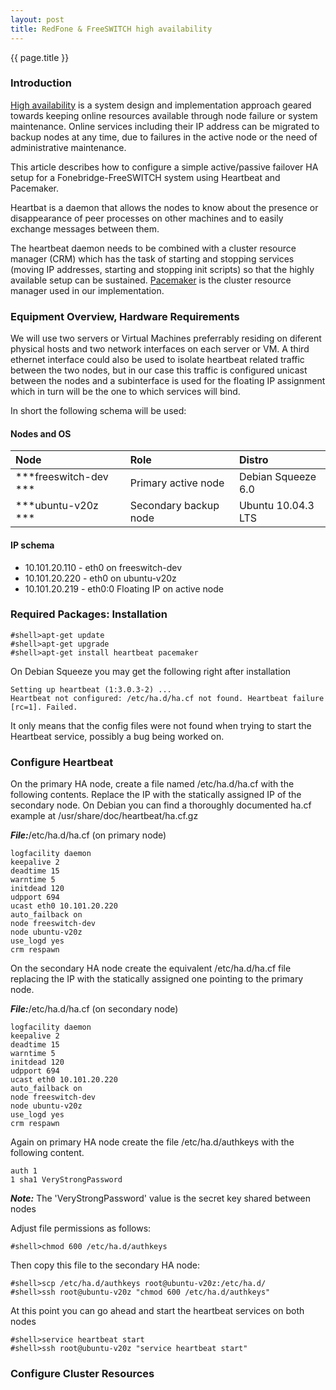 ```yaml
---
layout: post
title: RedFone & FreeSWITCH high availability
---
```


{{ page.title }}

### Introduction

[High availability](https://en.wikipedia.org/wiki/High_availability) is a system design and implementation approach geared towards keeping online resources available through node failure or system maintenance. Online services including their IP address can be migrated to backup nodes at any time, due to failures in the active node or the need of administrative maintenance. 

This article describes how to configure a simple active/passive failover HA setup for a Fonebridge-FreeSWITCH system using Heartbeat and Pacemaker. 

Heartbat is a daemon that allows the nodes to know about the presence or disappearance of peer processes on other machines and to easily exchange messages between them.

The heartbeat daemon needs to be combined with a cluster resource manager (CRM) which has the task of starting and stopping services (moving IP addresses, starting and stopping init scripts) so that the highly available setup can be sustained. [Pacemaker](http://clusterlabs.org/wiki/Main_Page) is the cluster resource manager used in our implementation.

### Equipment Overview, Hardware Requirements

We will use two servers or Virtual Machines preferrably residing on diferent physical hosts and two network interfaces on each server or VM. A third ethernet interface could also be used to isolate heartbeat related traffic between the two nodes, but in our case this traffic is configured unicast between the nodes and a subinterface is used for the floating IP assignment which in turn will be the one to which services will bind.

In short the following schema will be used:

#### Nodes and OS

|Node|Role|Distro|
|:--------------------|:--------------------|:------------------------------------------|
|***freeswitch-dev ***| Primary active node   | Debian Squeeze 6.0 | 2.6.32-5-amd64        |
|***ubuntu-v20z    ***| Secondary backup node | Ubuntu 10.04.3 LTS | 2.6.32-21-generic-pae |

#### IP schema

* 10.101.20.110 - eth0 on freeswitch-dev
* 10.101.20.220 - eth0 on ubuntu-v20z
* 10.101.20.219 - eth0:0 Floating IP on active node


### Required Packages: Installation

    #shell>apt-get update
    #shell>apt-get upgrade
    #shell>apt-get install heartbeat pacemaker


On Debian Squeeze you may get the following right after installation

    Setting up heartbeat (1:3.0.3-2) ...
    Heartbeat not configured: /etc/ha.d/ha.cf not found. Heartbeat failure [rc=1]. Failed.


It only means that the config files were not found when trying to start the Heartbeat service, possibly a bug being worked on.


### Configure Heartbeat

On the primary HA node, create a file named /etc/ha.d/ha.cf with the following contents. Replace the IP with the statically assigned IP of the secondary node. On Debian you can find a thoroughly documented ha.cf example at /usr/share/doc/heartbeat/ha.cf.gz

***File:***/etc/ha.d/ha.cf (on primary node)

    logfacility daemon
    keepalive 2
    deadtime 15
    warntime 5
    initdead 120
    udpport 694
    ucast eth0 10.101.20.220
    auto_failback on
    node freeswitch-dev
    node ubuntu-v20z
    use_logd yes
    crm respawn


On the secondary HA node create the equivalent /etc/ha.d/ha.cf file replacing the IP with the statically assigned one pointing to the primary node.


***File:***/etc/ha.d/ha.cf (on secondary node)

    logfacility daemon
    keepalive 2
    deadtime 15
    warntime 5
    initdead 120
    udpport 694
    ucast eth0 10.101.20.220
    auto_failback on
    node freeswitch-dev
    node ubuntu-v20z
    use_logd yes
    crm respawn


Again on primary HA node create the file /etc/ha.d/authkeys with the following content.


    auth 1
    1 sha1 VeryStrongPassword


***Note:*** The 'VeryStrongPassword' value is the secret key shared between nodes

Adjust file permissions as follows:

    #shell>chmod 600 /etc/ha.d/authkeys


Then copy this file to the secondary HA node:



    #shell>scp /etc/ha.d/authkeys root@ubuntu-v20z:/etc/ha.d/
    #shell>ssh root@ubuntu-v20z "chmod 600 /etc/ha.d/authkeys"


At this point you can go ahead and start the heartbeat services on both nodes



    #shell>service heartbeat start
    #shell>ssh root@ubuntu-v20z "service heartbeat start"


### Configure Cluster Resources


